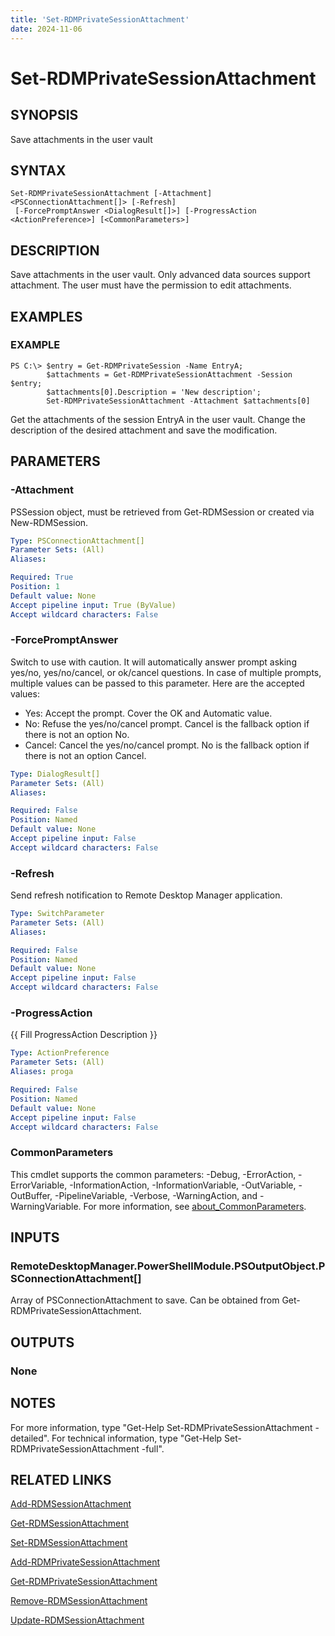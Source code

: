 ```yaml
---
title: 'Set-RDMPrivateSessionAttachment'
date: 2024-11-06
---
```



# Set-RDMPrivateSessionAttachment

## SYNOPSIS
Save attachments in the user vault

## SYNTAX

```
Set-RDMPrivateSessionAttachment [-Attachment] <PSConnectionAttachment[]> [-Refresh]
 [-ForcePromptAnswer <DialogResult[]>] [-ProgressAction <ActionPreference>] [<CommonParameters>]
```

## DESCRIPTION
Save attachments in the user vault.
Only advanced data sources support attachment.
The user must have the permission to edit attachments.

## EXAMPLES

### EXAMPLE
```
PS C:\> $entry = Get-RDMPrivateSession -Name EntryA;
        $attachments = Get-RDMPrivateSessionAttachment -Session $entry;
        $attachments[0].Description = 'New description';
        Set-RDMPrivateSessionAttachment -Attachment $attachments[0]
```

Get the attachments of the session EntryA in the user vault.
Change the description of the desired attachment and save the modification.

## PARAMETERS

### -Attachment
PSSession object, must be retrieved from Get-RDMSession or created via New-RDMSession.

```yaml
Type: PSConnectionAttachment[]
Parameter Sets: (All)
Aliases:

Required: True
Position: 1
Default value: None
Accept pipeline input: True (ByValue)
Accept wildcard characters: False
```

### -ForcePromptAnswer
Switch to use with caution.
It will automatically answer prompt asking yes/no, yes/no/cancel, or ok/cancel questions.
In case of multiple prompts, multiple values can be passed to this parameter.
Here are the accepted values:
- Yes: Accept the prompt.
Cover the OK and Automatic value.
- No: Refuse the yes/no/cancel prompt.
Cancel is the fallback option if there is not an option No.
- Cancel: Cancel the yes/no/cancel prompt.
No is the fallback option if there is not an option Cancel.

```yaml
Type: DialogResult[]
Parameter Sets: (All)
Aliases:

Required: False
Position: Named
Default value: None
Accept pipeline input: False
Accept wildcard characters: False
```

### -Refresh
Send refresh notification to Remote Desktop Manager application.

```yaml
Type: SwitchParameter
Parameter Sets: (All)
Aliases:

Required: False
Position: Named
Default value: None
Accept pipeline input: False
Accept wildcard characters: False
```

### -ProgressAction
{{ Fill ProgressAction Description }}

```yaml
Type: ActionPreference
Parameter Sets: (All)
Aliases: proga

Required: False
Position: Named
Default value: None
Accept pipeline input: False
Accept wildcard characters: False
```

### CommonParameters
This cmdlet supports the common parameters: -Debug, -ErrorAction, -ErrorVariable, -InformationAction, -InformationVariable, -OutVariable, -OutBuffer, -PipelineVariable, -Verbose, -WarningAction, and -WarningVariable. For more information, see [about_CommonParameters](http://go.microsoft.com/fwlink/?LinkID=113216).

## INPUTS

### RemoteDesktopManager.PowerShellModule.PSOutputObject.PSConnectionAttachment[]
Array of PSConnectionAttachment to save.
Can be obtained from Get-RDMPrivateSessionAttachment.

## OUTPUTS

### None
## NOTES
For more information, type "Get-Help Set-RDMPrivateSessionAttachment -detailed".
For technical information, type "Get-Help Set-RDMPrivateSessionAttachment -full".

## RELATED LINKS

[Add-RDMSessionAttachment](http://127.0.0.1:1111/docs/Add-RDMSessionAttachment/)

[Get-RDMSessionAttachment](http://127.0.0.1:1111/docs/Get-RDMSessionAttachment/)

[Set-RDMSessionAttachment](http://127.0.0.1:1111/docs/Set-RDMSessionAttachment/)

[Add-RDMPrivateSessionAttachment](http://127.0.0.1:1111/docs/Add-RDMPrivateSessionAttachment/)

[Get-RDMPrivateSessionAttachment](http://127.0.0.1:1111/docs/Get-RDMPrivateSessionAttachment/)

[Remove-RDMSessionAttachment](http://127.0.0.1:1111/docs/Remove-RDMSessionAttachment/)

[Update-RDMSessionAttachment](http://127.0.0.1:1111/docs/Update-RDMSessionAttachment/)

